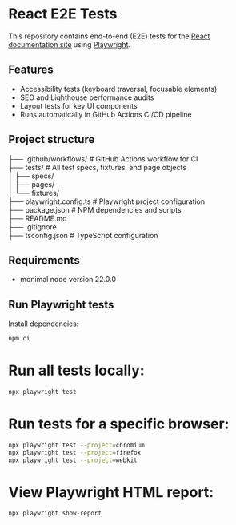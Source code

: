 # React E2E Tests

This repository contains end-to-end (E2E) tests for the [React documentation site](https://react.dev) using [Playwright](https://playwright.dev).

## Features

- Accessibility tests (keyboard traversal, focusable elements)
- SEO and Lighthouse performance audits
- Layout tests for key UI components
- Runs automatically in GitHub Actions CI/CD pipeline

## Project structure

├── .github/workflows/ # GitHub Actions workflow for CI  
├── tests/ # All test specs, fixtures, and page objects  
│ ├── specs/  
│ ├── pages/  
│ └── fixtures/  
├── playwright.config.ts # Playwright project configuration  
├── package.json # NPM dependencies and scripts  
├── README.md  
├── .gitignore  
├── tsconfig.json # TypeScript configuration

## Requirements

- monimal node version 22.0.0

## Run Playwright tests

Install dependencies:

```bash
npm ci
```

# Run all tests locally:

```bash
npx playwright test
```

# Run tests for a specific browser:

```bash
npx playwright test --project=chromium
npx playwright test --project=firefox
npx playwright test --project=webkit
```

# View Playwright HTML report:

```bash
npx playwright show-report
```
